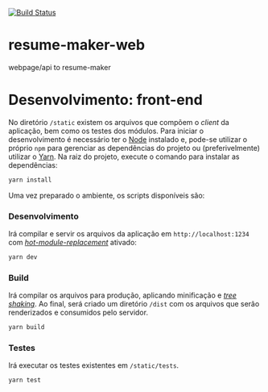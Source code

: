 [![Build Status](https://travis-ci.org/williangl/resume-maker-web.svg?branch=master)](https://travis-ci.org/williangl/resume-maker-web)

# resume-maker-web
webpage/api to resume-maker



# Desenvolvimento: front-end

No diretório `/static` existem os arquivos que compõem o *client* da aplicação, bem como os testes dos módulos. Para iniciar o desenvolvimento é necessário ter o [Node][1] instalado e, pode-se utilizar o próprio `npm` para gerenciar as dependências do projeto ou (preferivelmente) utilizar o [Yarn][2]. Na raiz do projeto, execute o comando para instalar as dependências:

```sh
yarn install
```

Uma vez preparado o ambiente, os scripts disponíveis são:

### Desenvolvimento

Irá compilar e servir os arquivos da aplicação em `http://localhost:1234` com [*hot-module-replacement*][3] ativado:

```sh
yarn dev
```

### Build

Irá compilar os arquivos para produção, aplicando minificação e [*tree shaking*][4]. Ao final, será criado um diretório `/dist` com os arquivos que serão renderizados e consumidos pelo servidor.

```sh
yarn build
```

### Testes

Irá executar os testes existentes em `/static/tests`.

```sh
yarn test
```


[1]:https://nodejs.org/
[2]:https://yarnpkg.com/
[3]:https://parceljs.org/hmr.html
[4]:https://medium.com/@devongovett/parcel-v1-9-0-tree-shaking-2x-faster-watcher-and-more-87f2e1a70f79